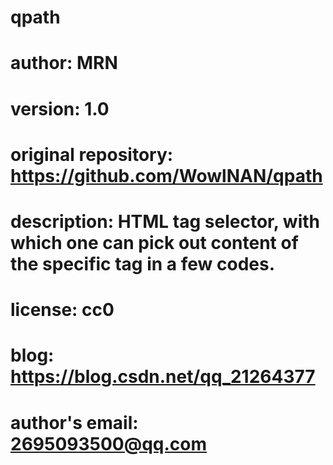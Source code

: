 # qpath
# author: MRN
# version: 1.0
# original repository: https://github.com/WowlNAN/qpath
# description: HTML tag selector, with which one can pick out content of the specific tag in a few codes.
# license: cc0
# blog: https://blog.csdn.net/qq_21264377
# author's email: 2695093500@qq.com
#
